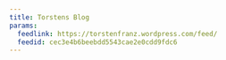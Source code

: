 ```yaml
---
title: Torstens Blog
params:
  feedlink: https://torstenfranz.wordpress.com/feed/
  feedid: cec3e4b6beebdd5543cae2e0cdd9fdc6
---
```

